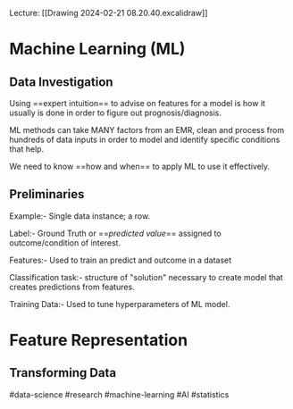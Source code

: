 Lecture: [[Drawing 2024-02-21 08.20.40.excalidraw]]

# Machine Learning (ML)
## Data Investigation

Using ==expert intuition== to advise on features for a model is how it usually is done in order to figure out prognosis/diagnosis.

ML methods can take MANY factors from an EMR, clean and process from hundreds of data inputs in order to model and identify specific conditions that help.

We need to know ==how and when== to apply ML to use it effectively.

## Preliminaries
Example:- 
Single data instance; a row.

Label:-
Ground Truth or ==*predicted value*== assigned to outcome/condition of interest.

Features:- 
Used to train an predict and outcome in a dataset

Classification task:- 
structure of "solution" necessary to create model that creates predictions from features.

Training Data:- 
Used to tune hyperparameters of ML model.


# Feature Representation
## Transforming Data



#data-science #research #machine-learning #AI #statistics 